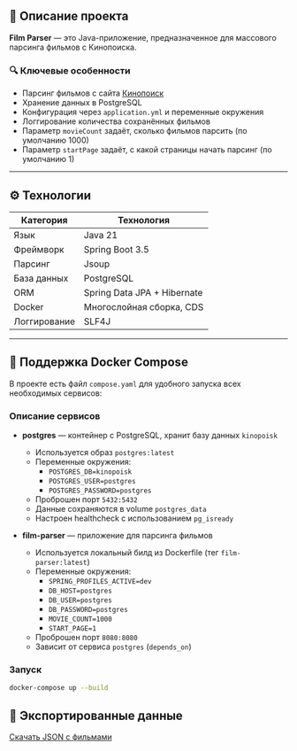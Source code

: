 ## 🧩 Описание проекта

**Film Parser** — это Java-приложение, предназначенное для массового парсинга фильмов с Кинопоиска.

### 🔍 Ключевые особенности

- Парсинг фильмов с сайта [Кинопоиск](https://www.kinopoisk.ru/lists/movies/?b=films)
- Хранение данных в PostgreSQL
- Конфигурация через `application.yml` и переменные окружения
- Логгирование количества сохранённых фильмов
- Параметр `movieCount` задаёт, сколько фильмов парсить (по умолчанию 1000)
- Параметр `startPage` задаёт, с какой страницы начать парсинг (по умолчанию 1)

---

## ⚙️ Технологии

| Категория       | Технология                 |
|------------------|---------------------------|
| Язык             | Java 21                   |
| Фреймворк        | Spring Boot 3.5           |
| Парсинг          | Jsoup |
| База данных      | PostgreSQL                |
| ORM              | Spring Data JPA + Hibernate |
| Docker           | Многослойная сборка, CDS  |
| Логгирование     | SLF4J              |

---

## 🐳 Поддержка Docker Compose

В проекте есть файл `compose.yaml` для удобного запуска всех необходимых сервисов:

### Описание сервисов

- **postgres** — контейнер с PostgreSQL, хранит базу данных `kinopoisk`
    - Используется образ `postgres:latest`
    - Переменные окружения:
        - `POSTGRES_DB=kinopoisk`
        - `POSTGRES_USER=postgres`
        - `POSTGRES_PASSWORD=postgres`
    - Проброшен порт `5432:5432`
    - Данные сохраняются в volume `postgres_data`
    - Настроен healthcheck с использованием `pg_isready`

- **film-parser** — приложение для парсинга фильмов
    - Используется локальный билд из Dockerfile (тег `film-parser:latest`)
    - Переменные окружения:
        - `SPRING_PROFILES_ACTIVE=dev`
        - `DB_HOST=postgres`
        - `DB_USER=postgres`
        - `DB_PASSWORD=postgres`
        - `MOVIE_COUNT=1000`
        - `START_PAGE=1`
    - Проброшен порт `8080:8080`
    - Зависит от сервиса `postgres` (`depends_on`)

### Запуск

```bash
docker-compose up --build
```
## 📂 Экспортированные данные
[Скачать JSON с фильмами](./export/movies.json)
